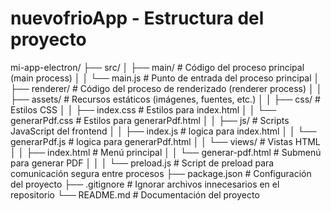 # nuevofrioApp - Estructura del proyecto
mi-app-electron/
├── src/
│   ├── main/          # Código del proceso principal (main process)
│   │   └── main.js    # Punto de entrada del proceso principal
│   ├── renderer/      # Código del proceso de renderizado (renderer process)
│   │   ├── assets/    # Recursos estáticos (imágenes, fuentes, etc.)
│   │   ├── css/       # Estilos CSS
│   │       ├── index.css      # Estilos para index.html
│   │   	└── generarPdf.css      # Estilos para generarPdf.html
│   │   ├── js/        # Scripts JavaScript del frontend
│   │       ├── index.js      # logica para index.html
│   │   	└── generarPdf.js      # logica para generarPdf.html
│   │   └── views/     # Vistas HTML
│   │       ├── index.html       # Menú principal
│   │       └── generar-pdf.html # Submenú para generar PDF
│   │
│   └── preload.js     # Script de preload para comunicación segura entre procesos
├── package.json       # Configuración del proyecto
├── .gitignore         # Ignorar archivos innecesarios en el repositorio
└── README.md          # Documentación del proyecto